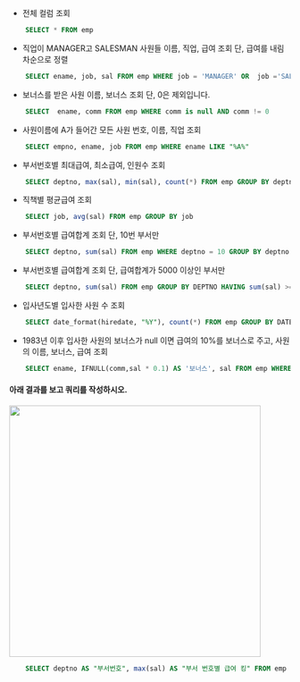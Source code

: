 - 전체 컬럼 조회
```sql
	SELECT * FROM emp
```
- 직업이 MANAGER고 SALESMAN 사원들 이름, 직업, 급여 조회 단, 급여를 내림차순으로 정렬
```sql
	SELECT ename, job, sal FROM emp WHERE job = 'MANAGER' OR  job ='SALESMAN' ORDER BY sal DESC 
```
- 보너스를 받은 사원 이름, 보너스 조회 단, 0은 제외입니다.
```sql
	SELECT  ename, comm FROM emp WHERE comm is null AND comm != 0
```
- 사원이름에 A가 들어간 모든 사원 번호, 이름, 직업 조회
```sql
	SELECT empno, ename, job FROM emp WHERE ename LIKE "%A%"
```
- 부서번호별 최대급여, 최소급여, 인원수 조회
```sql
	SELECT deptno, max(sal), min(sal), count(*) FROM emp GROUP BY deptno
```
- 직책별 평균급여 조회
```sql
	SELECT job, avg(sal) FROM emp GROUP BY job
```
- 부서번호별 급여합계 조회 단, 10번 부서만
```sql
	SELECT deptno, sum(sal) FROM emp WHERE deptno = 10 GROUP BY deptno
```	
- 부서번호별 급여합계 조회 단, 급여합계가 5000 이상인 부서만
```sql
	SELECT deptno, sum(sal) FROM emp GROUP BY DEPTNO HAVING sum(sal) >= 5000
```	
- 입사년도별 입사한 사원 수 조회
```sql
	SELECT date_format(hiredate, "%Y"), count(*) FROM emp GROUP BY DATE_FORMAT(hiredate,'%Y')
```
- 1983년 이후 입사한 사원의 보너스가 null 이면 급여의 10%를 보너스로 주고, 사원의 이름, 보너스, 급여 조회
```sql
	SELECT ename, IFNULL(comm,sal * 0.1) AS '보너스', sal FROM emp WHERE DATE_FORMAT(hiredate,'%Y') >= '1983'
```
#### 아래 결과를 보고 쿼리를 작성하시오.

<img src="../images/1005_문제.PNG"  width="450" height="auto">

```sql
	SELECT deptno AS "부서번호", max(sal) AS "부서 번호별 급여 킹" FROM emp GROUP BY deptno ORDER BY max(sal) DESC
```